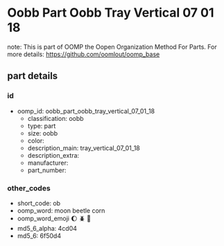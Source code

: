 # Oobb Part Oobb Tray Vertical 07 01 18  

note: This is part of OOMP the Oopen Organization Method For Parts. For more details: https://github.com/oomlout/oomp_base

##  part details





### id
* oomp_id: oobb_part_oobb_tray_vertical_07_01_18
  * classification: oobb
  * type: part
  * size: oobb
  * color: 
  * description_main: tray_vertical_07_01_18
  * description_extra: 
  * manufacturer: 
  * part_number: 

### other_codes
* short_code: ob
* oomp_word: moon beetle corn
* oomp_word_emoji :moon: :beetle: :corn:
* md5_6_alpha: 4cd04
* md5_6: 6f50d4